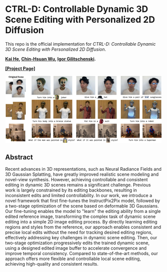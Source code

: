 # CTRL-D: Controllable Dynamic 3D Scene Editing with Personalized 2D Diffusion

This repo is the official implementation for _CTRL-D: Controllable Dynamic 3D Scene Editing with Personalized 2D Diffusion_.

**[Kai He](http://academic.hekai.site/), [Chin-Hsuan Wu](https://chinhsuanwu.github.io/), [Igor Gilitschenski](https://tisl.cs.toronto.edu/author/igor-gilitschenski/).**

**[[Project Page]](https://ihe-kaii.github.io/CTRL-D/)**

![teaser](./imgs/teaser.png)

## Abstract

Recent advances in 3D representations, such as Neural Radiance Fields and 3D Gaussian Splatting, have greatly improved realistic scene modeling and novel-view synthesis. However, achieving controllable and consistent editing in dynamic 3D scenes remains a significant challenge. Previous work is largely constrained by its editing backbones, resulting in inconsistent edits and limited controllability. In our work, we introduce a novel framework that first fine-tunes the InstructPix2Pix model, followed by a two-stage optimization of the scene based on deformable 3D Gaussians. Our fine-tuning enables the model to "learn" the editing ability from a single edited reference image, transforming the complex task of dynamic scene editing into a simple 2D image editing process. By directly learning editing regions and styles from the reference, our approach enables consistent and precise local edits without the need for tracking desired editing regions, effectively addressing key challenges in dynamic scene editing. Then, our two-stage optimization progressively edits the trained dynamic scene, using a designed edited image buffer to accelerate convergence and improve temporal consistency. Compared to state-of-the-art methods, our approach offers more flexible and controllable local scene editing, achieving high-quality and consistent results.
